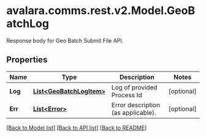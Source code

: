 # avalara.comms.rest.v2.Model.GeoBatchLog
Response body for Geo Batch Submit File API.

## Properties

Name | Type | Description | Notes
------------ | ------------- | ------------- | -------------
**Log** | [**List&lt;GeoBatchLogItem&gt;**](GeoBatchLogItem.md) | Log of provided Process Id | [optional] 
**Err** | [**List&lt;Error&gt;**](Error.md) | Error description (as applicable). | [optional] 

[[Back to Model list]](../README.md#documentation-for-models) [[Back to API list]](../README.md#documentation-for-api-endpoints) [[Back to README]](../README.md)

